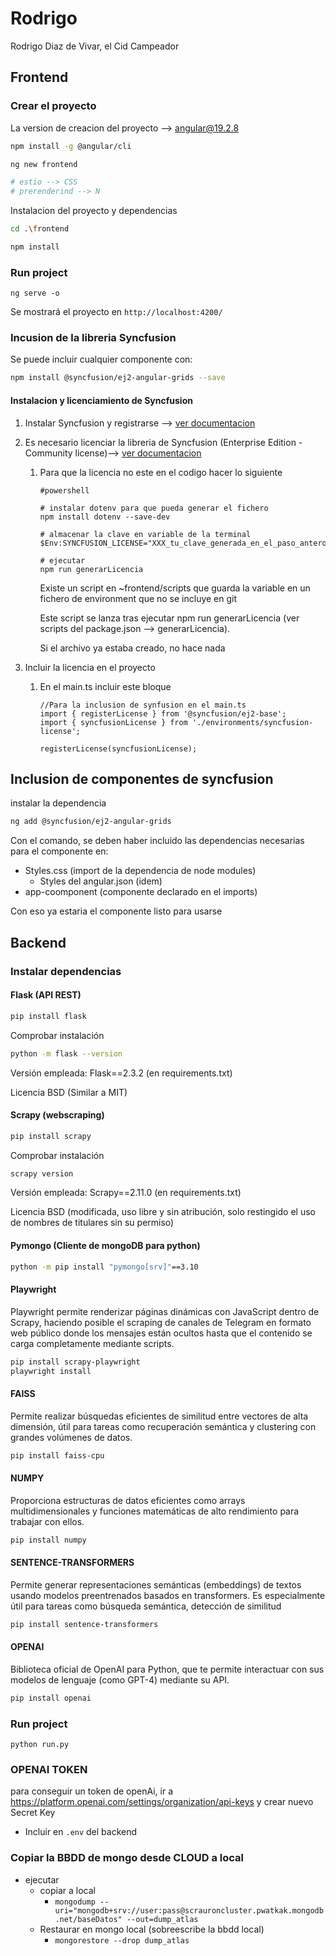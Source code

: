 # Rodrigo

Rodrigo Diaz de Vivar, el Cid Campeador

## Frontend

### Crear el proyecto

La version de creacion del proyecto --> angular@19.2.8

```bash
npm install -g @angular/cli
```

```bash
ng new frontend

# estio --> CSS
# prerenderind --> N
```

Instalacion del proyecto y dependencias

```bash
cd .\frontend

npm install
```

### Run project

```
ng serve -o
```

Se mostrará el proyecto en `http://localhost:4200/`

### Incusion de la libreria Syncfusion

Se puede incluir cualquier componente con:

```bash
npm install @syncfusion/ej2-angular-grids --save
```

#### Instalacion y licenciamiento de Syncfusion

1. Instalar Syncfusion y registrarse --> [ver documentacion](https://ej2.syncfusion.com/angular/documentation/installation-and-upgrade/installation-using-web-installer "https://ej2.syncfusion.com/angular/documentation/installation-and-upgrade/installation-using-web-installer")
2. Es necesario licenciar la libreria de Syncfusion  (Enterprise Edition - Community license)--> [ver documentacion](https://ej2.syncfusion.com/angular/documentation/licensing/overview "https://ej2.syncfusion.com/angular/documentation/licensing/overview")

   1. Para que la licencia no este en el codigo hacer lo siguiente

      ```
      #powershell

      # instalar dotenv para que pueda generar el fichero
      npm install dotenv --save-dev

      # almacenar la clave en variable de la terminal 
      $Env:SYNCFUSION_LICENSE="XXX_tu_clave_generada_en_el_paso_anteror_XXX"

      # ejecutar
      npm run generarLicencia
      ```

      Existe un script en ~frontend/scripts que guarda la variable en un fichero de environment que no se incluye en git

      Este script se lanza tras ejecutar npm run generarLicencia (ver scripts del package.json --> generarLicencia).

      Si el archivo ya estaba creado, no hace nada
3. Incluir la licencia en el proyecto

   1. En el main.ts incluir este bloque

      ```
      //Para la inclusion de synfusion en el main.ts
      import { registerLicense } from '@syncfusion/ej2-base';
      import { syncfusionLicense } from './environments/syncfusion-license';

      registerLicense(syncfusionLicense);
      ```

## Inclusion de componentes de syncfusion

instalar la dependencia

```bash
ng add @syncfusion/ej2-angular-grids
```

Con el comando, se deben haber incluido las dependencias necesarias para el componente en:

- Styles.css (import de la dependencia de node modules)
  - Styles del angular.json (idem)
- app-coomponent (componente declarado en el imports)

Con eso ya estaria el componente listo para usarse

## Backend

### Instalar dependencias

#### Flask (API REST)

```bash
pip install flask
```

Comprobar instalación

```bash
python -m flask --version
```

Versión empleada: Flask==2.3.2 (en requirements.txt)

Licencia BSD (Similar a MIT)

#### Scrapy (webscraping)

```bash
pip install scrapy
```

Comprobar instalación

```bash
scrapy version
```

Versión empleada: Scrapy==2.11.0 (en requirements.txt)

Licencia BSD (modificada, uso libre y sin atribución, solo restingido el uso de nombres de titulares sin su permiso)

#### Pymongo (Cliente de mongoDB para python)

```bash
python -m pip install "pymongo[srv]"==3.10
```

#### Playwright

Playwright permite renderizar páginas dinámicas con JavaScript dentro de Scrapy, haciendo posible el scraping de canales de Telegram en formato web público donde los mensajes están ocultos hasta que el contenido se carga completamente mediante scripts.

```bash
pip install scrapy-playwright
playwright install
```

#### FAISS

Permite realizar búsquedas eficientes de similitud entre vectores de alta dimensión, útil para tareas como recuperación semántica y clustering con grandes volúmenes de datos.

```bash
pip install faiss-cpu
```

#### NUMPY

Proporciona estructuras de datos eficientes como arrays multidimensionales y funciones matemáticas de alto rendimiento para trabajar con ellos.

```bash
pip install numpy
```

#### SENTENCE-TRANSFORMERS

Permite generar representaciones semánticas (embeddings) de textos usando modelos preentrenados basados en transformers. Es especialmente útil para tareas como búsqueda semántica, detección de similitud

```bash
pip install sentence-transformers
```

#### OPENAI

Biblioteca oficial de OpenAI para Python, que te permite interactuar con sus modelos de lenguaje (como GPT-4) mediante su API.

```bash
pip install openai
```

### Run project

```
python run.py
```

### OPENAI TOKEN

para conseguir un token de openAi, ir a https://platform.openai.com/settings/organization/api-keys y crear nuevo Secret Key

* Incluir en `.env` del backend

### Copiar la BBDD de mongo desde CLOUD a local

- ejecutar
  - copiar a local
    - `mongodump --uri="mongodb+srv://user:pass@scrauroncluster.pwatkak.mongodb.net/baseDatos" --out=dump_atlas`
  - Restaurar en mongo local (sobreescribe la bbdd local)
    - `mongorestore --drop dump_atlas`
